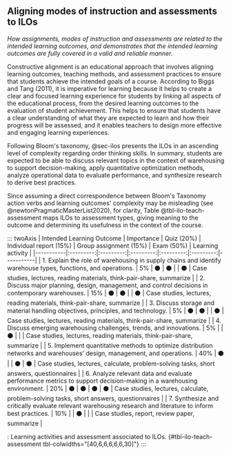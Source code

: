 ## Aligning modes of instruction and assessments to ILOs

*How assignments, modes of instruction and assessments are related to the intended learning outcomes, and demonstrates that the intended learning outcomes are fully covered in a valid and reliable manner.*

<!-- Give me a short introductory paragraph on what constructive alignment is and why it is imperative for learning. -->

Constructive alignment is an educational approach that involves aligning learning outcomes, teaching methods, and assessment practices to ensure that students achieve the intended goals of a course. According to Biggs and Tang (2011), it is imperative for learning because it helps to create a clear and focused learning experience for students by linking all aspects of the educational process, from the desired learning outcomes to the evaluation of student achievement. This helps to ensure that students have a clear understanding of what they are expected to learn and how their progress will be assessed, and it enables teachers to design more effective and engaging learning experiences.

Following Bloom's taxonomy, @sec-ilos presents the ILOs in an ascending level of complexity regarding order thinking skills. In summary, students are expected to be able to discuss relevant topics in the context of warehousing to support decision-making, apply quantitative optimization methods, analyze operational data to evaluate performance, and synthesize research to derive best practices.

Since assuming a direct correspondence between Bloom's Taxonomy action verbs and learning outcomes' complexity may be misleading (see @newtonPragmaticMasterList2020), for clarity, Table @tbl-ilo-teach-assessment maps ILOs to assessment types, giving meaning to the outcome and determining its usefulness in the context of the course.

<!-- Here insert table showing ILO, learning activity and assessment.-->

<!-- N.B. Ensure the Bloom’s verb actually aligns type of activity and assessment. https://uwaterloo.ca/centre-for-teaching-excellence/resources/teaching-tips/blooms-taxonomy-learning-activities-and-assessments -->

::: twoAxis
| Intended Learning Outcome                                                                                                | Importance | Quiz (20%) | Individual report (15%) | Group assignment (15%) | Exam (50%) | Learning activity                                                                       |
|-----------|:---------:|:---------:|:---------:|:---------:|:---------:|-----------|
| 1\. Explain the role of warehousing in supply chains and identify warehouse types, functions, and operations.            |     5%     |     ⚫     |           ⚫            |                        |     ⚫     | Case studies, lectures, reading materials, think-pair-share, summarize                  |
| 2\. Discuss major planning, design, management, and control decisions in contemporary warehouses.                        |    15%     |     ⚫     |           ⚫            |                        |     ⚫     | Case studies, lectures, reading materials, think-pair-share, summarize                  |
| 3\. Discuss storage and material handling objectives, principles, and technology.                                        |     5%     |     ⚫     |           ⚫            |                        |     ⚫     | Case studies, lectures, reading materials, think-pair-share, summarize                  |
| 4\. Discuss emerging warehousing challenges, trends, and innovations.                                                    |     5%     |            |           ⚫            |                        |            | Case studies, lectures, reading materials, think-pair-share, summarize                  |
| 5\. Implement quantitative methods to optimize distribution networks and warehouses' design, management, and operations. |    40%     |     ⚫     |                         |           ⚫           |     ⚫     | Case studies, lectures, calculate, problem-solving tasks, short answers, questionnaires |
| 6\. Analyze relevant data and evaluate performance metrics to support decision-making in a warehousing environment.      |    20%     |     ⚫     |           ⚫            |           ⚫           |     ⚫     | Case studies, lectures, calculate, problem-solving tasks, short answers, questionnaires |
| 7\. Synthesize and critically evaluate relevant warehousing research and literature to inform best practices.            |    10%     |            |           ⚫            |                        |            | Case studies, report, review paper, summarize                                           |

: Learning activities and assessment associated to ILOs. {#tbl-ilo-teach-assessment tbl-colwidths="[40,6,6,6,6,6,30]"}
:::



<!--
+---------------+---------------+----------------------+
| Fruit         | Price         | Advantages           |
+===============+===============+======================+
| Bananas       | \$1.34        | -   built-in wrapper |
|               |               | -   bright color     |
+---------------+---------------+----------------------+
| Oranges       | \$2.10        | -   cures scurvy     |
|               |               | -   tasty            |
+---------------+---------------+----------------------+
-->
